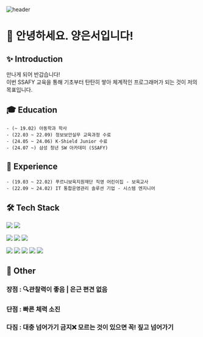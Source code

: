 
![header](https://capsule-render.vercel.app/api?type=Waving&color=auto&height=240&section=header&text=About%20Me🙌&fontAlignY=40&animation=twinkling&fontSize=60)

# 👋 안녕하세요. 양은서입니다! 

## ✨ Introduction
만나게 되어 반갑습니다! <br>
이번 SSAFY 교육을 통해 기초부터 탄탄히 쌓아 체계적인 프로그래머가 되는 것이 저의 목표입니다.

## 🎓 Education
    - (~ 19.02) 아동학과 학사
    - (22.03 ~ 22.09) 정보보안실무 교육과정 수료 
    - (24.05 ~ 24.06) K-Shield Junior 수료 
    - (24.07 ~) 삼성 청년 SW 아카데미 (SSAFY) 

## 💼 Experience
    - (19.03 ~ 22.02) 푸르니보육지원재단 직영 어린이집 - 보육교사 
    - (22.09 ~ 24.02) IT 통합운영관리 솔루션 기업 - 시스템 엔지니어

## 🛠️ Tech Stack 
<img src="https://img.shields.io/badge/linux-%23FCC624.svg?&style=flat-square&logo=linux&logoColor=black"> <img src="https://img.shields.io/badge/shell_script-%23121011.svg?style=flat-square&logo=gnu-bash&logoColor=white"> 

<img src="https://img.shields.io/badge/mariadb-%23003545.svg?&style=flat-square&logo=mariadb&logoColor=white"> <img src="https://img.shields.io/badge/Microsoft%20SQL%20Server-CC2927?style=flat-square&logo=microsoft%20sql%20server&logoColor=white"> <img src="https://img.shields.io/badge/mysql-%234479A1.svg?&style=flat-square&logo=mysql&logoColor=white">

<img src="https://img.shields.io/badge/java-%23007396.svg?&style=flat-square&logo=java&logoColor=white"> <img src="https://img.shields.io/badge/javascript-%23F7DF1E.svg?&style=flat-square&logo=javascript&logoColor=black">
<img src="https://img.shields.io/badge/Spring-6DB33F?style=flat-square&logo=Spring&logoColor=white">
<img src="https://img.shields.io/badge/Vue.js-4FC08D?style=flat-square&logo=Vue.js&logoColor=white">
<img src="https://img.shields.io/badge/Python-3766AB?style=flat-square&logo=Python&logoColor=white">


## 📌 Other
### 장점 : 🔍관찰력이 좋음 | 은근 편견 없음
### 단점 : 빠른 체력 소진 
### 다짐 : 대충 넘어가기 금지❌ 모르는 것이 있으면 꼭! 짚고 넘어가기
